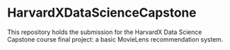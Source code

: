 # HarvardXDataScienceCapstone

This repository holds the submission for the HarvardX Data Science Capstone course final project: a basic MovieLens recommendation system.